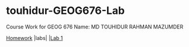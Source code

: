 # touhidur-GEOG676-Lab
Course Work for GEOG 676
Name: MD TOUHIDUR RAHMAN MAZUMDER

[Homework](Homeworks/HW1)
|labs|
|[Lab 1](labs/lab1)






